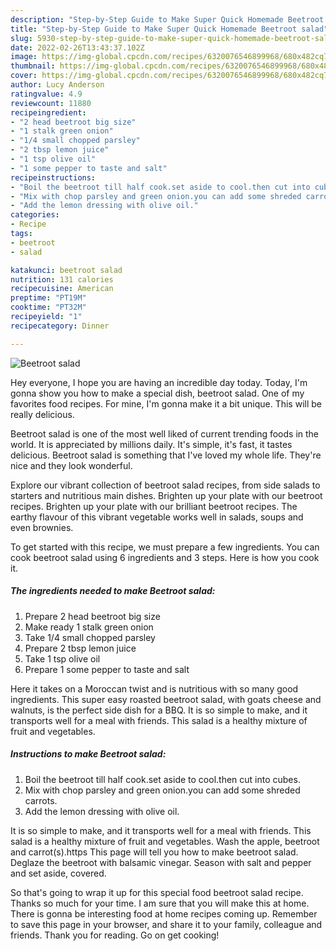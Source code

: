```yaml
---
description: "Step-by-Step Guide to Make Super Quick Homemade Beetroot salad"
title: "Step-by-Step Guide to Make Super Quick Homemade Beetroot salad"
slug: 5930-step-by-step-guide-to-make-super-quick-homemade-beetroot-salad
date: 2022-02-26T13:43:37.102Z
image: https://img-global.cpcdn.com/recipes/6320076546899968/680x482cq70/beetroot-salad-recipe-main-photo.jpg
thumbnail: https://img-global.cpcdn.com/recipes/6320076546899968/680x482cq70/beetroot-salad-recipe-main-photo.jpg
cover: https://img-global.cpcdn.com/recipes/6320076546899968/680x482cq70/beetroot-salad-recipe-main-photo.jpg
author: Lucy Anderson
ratingvalue: 4.9
reviewcount: 11880
recipeingredient:
- "2 head beetroot big size"
- "1 stalk green onion"
- "1/4 small chopped parsley"
- "2 tbsp lemon juice"
- "1 tsp olive oil"
- "1 some pepper to taste and salt"
recipeinstructions:
- "Boil the beetroot till half cook.set aside to cool.then cut into cubes."
- "Mix with chop parsley and green onion.you can add some shreded carrots."
- "Add the lemon dressing with olive oil."
categories:
- Recipe
tags:
- beetroot
- salad

katakunci: beetroot salad 
nutrition: 131 calories
recipecuisine: American
preptime: "PT19M"
cooktime: "PT32M"
recipeyield: "1"
recipecategory: Dinner

---
```



![Beetroot salad](https://img-global.cpcdn.com/recipes/6320076546899968/680x482cq70/beetroot-salad-recipe-main-photo.jpg)

Hey everyone, I hope you are having an incredible day today. Today, I'm gonna show you how to make a special dish, beetroot salad. One of my favorites food recipes. For mine, I'm gonna make it a bit unique. This will be really delicious.

Beetroot salad is one of the most well liked of current trending foods in the world. It is appreciated by millions daily. It's simple, it's fast, it tastes delicious. Beetroot salad is something that I've loved my whole life. They're nice and they look wonderful.

Explore our vibrant collection of beetroot salad recipes, from side salads to starters and nutritious main dishes. Brighten up your plate with our beetroot recipes. Brighten up your plate with our brilliant beetroot recipes. The earthy flavour of this vibrant vegetable works well in salads, soups and even brownies.


To get started with this recipe, we must prepare a few ingredients. You can cook beetroot salad using 6 ingredients and 3 steps. Here is how you cook it.

<!--inarticleads1-->

##### The ingredients needed to make Beetroot salad:

1. Prepare 2 head beetroot big size
1. Make ready 1 stalk green onion
1. Take 1/4 small chopped parsley
1. Prepare 2 tbsp lemon juice
1. Take 1 tsp olive oil
1. Prepare 1 some pepper to taste and salt


Here it takes on a Moroccan twist and is nutritious with so many good ingredients. This super easy roasted beetroot salad, with goats cheese and walnuts, is the perfect side dish for a BBQ. It is so simple to make, and it transports well for a meal with friends. This salad is a healthy mixture of fruit and vegetables. 

<!--inarticleads2-->

##### Instructions to make Beetroot salad:

1. Boil the beetroot till half cook.set aside to cool.then cut into cubes.
1. Mix with chop parsley and green onion.you can add some shreded carrots.
1. Add the lemon dressing with olive oil.


It is so simple to make, and it transports well for a meal with friends. This salad is a healthy mixture of fruit and vegetables. Wash the apple, beetroot and carrot(s).https This page will tell you how to make beetroot salad. Deglaze the beetroot with balsamic vinegar. Season with salt and pepper and set aside, covered. 

So that's going to wrap it up for this special food beetroot salad recipe. Thanks so much for your time. I am sure that you will make this at home. There is gonna be interesting food at home recipes coming up. Remember to save this page in your browser, and share it to your family, colleague and friends. Thank you for reading. Go on get cooking!
